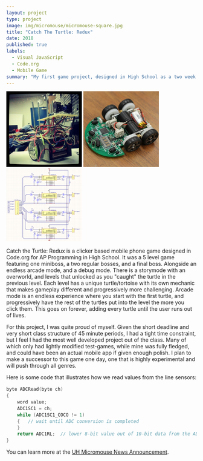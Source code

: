 ```yaml
---
layout: project
type: project
image: img/micromouse/micromouse-square.jpg
title: "Catch The Turtle: Redux"
date: 2018
published: true
labels:
  - Visual JavaScript
  - Code.org
  - Mobile Game
summary: "My first game project, designed in High School as a two week assignment. It was an expansion on an earlier test game made that year."
---
```


<div class="text-center p-4">
  <img width="200px" src="../img/micromouse/micromouse-robot.png" class="img-thumbnail" >
  <img width="200px" src="../img/micromouse/micromouse-robot-2.jpg" class="img-thumbnail" >
  <img width="200px" src="../img/micromouse/micromouse-circuit.png" class="img-thumbnail" >
</div>

Catch the Turtle: Redux is a clicker based mobile phone game designed in Code.org for AP Programming in High School. It was a 5 level game featuring one miniboss, a two regular bosses, and a final boss. Alongside an endless arcade mode, and a debug mode. There is a storymode with an overworld, and levels that unlocked as you "caught" the turtle in the previous level. Each level has a unique turtle/tortoise with its own mechanic that makes gameplay different and progressively more challenging. Arcade mode is an endless experience where you start with the first turtle, and progressively have the rest of the turtles put into the level the more you click them. This goes on forever, adding every turtle until the user runs out of lives.

For this project, I was quite proud of myself. Given the short deadline and very short class structure of 45 minute periods, I had a tight time constraint, but I feel I had the most well developed project out of the class. Many of which only had lightly modified test-games, while mine was fully fledged, and could have been an actual mobile app if given enough polish. I plan to make a successor to this game one day, one that is highly experimental and will push through all genres.

Here is some code that illustrates how we read values from the line sensors:

```cpp
byte ADCRead(byte ch)
{
    word value;
    ADC1SC1 = ch;
    while (ADC1SC1_COCO != 1)
    {   // wait until ADC conversion is completed   
    }
    return ADC1RL;  // lower 8-bit value out of 10-bit data from the ADC
}
```

You can learn more at the [UH Micromouse News Announcement](https://manoa.hawaii.edu/news/article.php?aId=2857).
